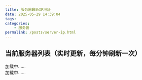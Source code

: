 ```yaml
---
title: 服务器最新IP地址
date: 2025-05-29 14:39:04
tags:
categories:
    - 服务器
permalink: /posts/server-ip.html
---
```


## 当前服务器列表（实时更新，每分钟刷新一次）

<!-- ① 在这里插入占位元素 -->
<div id="server-ip">加载中……</div>
<div id="server-ip-others">加载中……</div>

<!-- ② 然后再放你的脚本 -->

<script>
// 【1】你的接口 URL，注意如果跨域需要服务器允许 CORS
const API_URL = 'http://heijinga.com:5000/api/latest_ip';
// 【2】将接口返回的 JSON 转为 HTML 表格
function renderTable(data) {
  const now = Date.now();
  const threshold = 2 * 60 * 1000; // 2 分钟（毫秒）
  let html = '<table border="1" cellpadding="6" cellspacing="0">'
           + '<tr><th>服务器</th><th>IP</th><th>最后更新时间</th></tr>';
  for (const name in data) {
    const item = data[name];
    const ts = new Date(item.timestamp).getTime();
    if (now - ts <= threshold) {
      html += `<tr>
                 <td>${name}</td>
                 <td>${item.ip}</td>
                 <td>${item.timestamp}</td>
               </tr>`;
    }
  }
  html += '</table>';
  console.log('渲染的 HTML:', html); // 调试输出
  // 返回生成的 HTML 字符串
  return html;
}
// 新增：渲染 2 分钟前更新的那些条目
function renderOthers(data) {
  const now = Date.now();
  const threshold = 2 * 60 * 1000;
  let html = '<h3>2 分钟前更新的服务器</h3>'
           + '<table border="1" cellpadding="6" cellspacing="0">'
           + '<tr><th>服务器</th><th>IP</th><th>最后更新时间</th></tr>';
  for (const name in data) {
    const item = data[name];
    const ts = new Date(item.timestamp).getTime();
    if (now - ts > threshold) {
      html += `<tr>
                 <td>${name}</td>
                 <td>${item.ip}</td>
                 <td>${item.timestamp}</td>
               </tr>`;
    }
  }
  html += '</table>';
  return html;
}
// 【3】拉取接口并更新页面
async function fetchAndUpdate() {
  try {
    const resp = await fetch(API_URL, { cache: 'no-store' });
    if (!resp.ok) throw new Error(resp.statusText);
    const json = await resp.json();
    const htmlIn = renderTable(json);
    const htmlOut = renderOthers(json);
    document.getElementById('server-ip').innerHTML = htmlIn;
    document.getElementById('server-ip-others').innerHTML = htmlOut;
  } catch (err) {
    document.getElementById('server-ip').innerHTML = '获取数据失败：' + err.message;
    document.getElementById('server-ip-others').innerHTML = '';
  }
}
// 页面加载完成后，立即拉取一次并启动定时器
document.addEventListener('DOMContentLoaded', () => {
  fetchAndUpdate();
  // 每 60 秒刷新一次，按需修改间隔（毫秒）
  setInterval(fetchAndUpdate, 60 * 1000);
});
</script>
